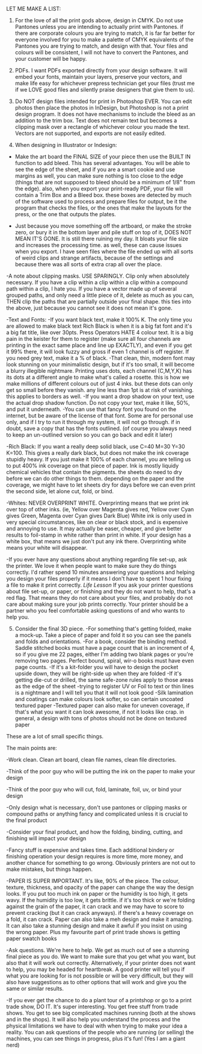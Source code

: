 LET ME MAKE A LIST:

1) For the love of all the print gods above, design in CMYK. Do not use Pantones unless you are intending to actually print with Pantones. if there are corporate colours you are trying to match, it is far far better for everyone involved for you to make a palette of CMYK equivalents of the Pantones you are trying to match, and design with that. Your files and colours will be consistent, I will not have to convert the Pantones, and your customer will be happy.

2) PDFs. I want PDFs exported directly from your design software. It will embed your fonts, maintain your layers, preserve your vectors, and make life easy for whichever prepress technician get your files (trust me if we LOVE good files and silently praise designers that give them to us).

3) Do NOT design files intended for print in Photoshop EVER. You can edit photos then place the photos in InDesign, but Photoshop is not a print design program. It does not have mechanisms to include the bleed as an addition to the trim box. Text does not remain text but becomes a clipping mask over a rectangle of whichever colour you made the text. Vectors are not supported, and exports are not easily edited.

4) When designing in Illustrator or Indesign:
   
  - Make the art board the FINAL SIZE of your piece then use the BUILT IN function to add bleed. This has several advantages. You will be able to see the edge of the sheet, and if you are a smart cookie and use margins as well, you can make sure nothing is too close to the edge (things that are not supposed to bleed should be a minimum of 1/8" from the edge). also, when you export your print-ready PDF, your file will contain a Trim Box and a Bleed box. these boxes are detected by much of the software used to process and prepare files for output, be it the program that checks the files, or the ones that make the layouts for the press, or the one that outputs the plates.
  
  - Just because you move something off the artboard, or make the stroke zero, or bury it in the bottom layer and pile stuff on top of it, DOES NOT MEAN IT'S GONE. It is still there ruining my day. It bloats your file size and increases the processing time. as well, these can cause issues when you export. I have seen files where the file ended up with all sorts of weird clips and strange artifacts, because of the settings and because there was all sorts of extra crap all over the place.
  
  -A note about clipping masks. USE SPARINGLY. Clip only when absolutely necessary. If you have a clip within a clip within a clip within a compound path within a clip, I hate you. If you have a vector made up of several grouped paths, and only need a little piece of it, delete as much as you can, THEN clip the paths that are partially outside your final shape. this ties into the above, just because you cannot see it does not mean it's gone.
  
  -Text and Fonts: 
    -If you want black text, make it 100% K. The only time you are allowed to make black text Rich Black is when it is a big fat font and it's a big fat title, like over 30pts. Press Operators HATE 4 colour text. It is a big pain in the keister for them to register (make sure all four channels are printing in the exact same place and line up EXACTLY), and even if you get it 99% there, it will look fuzzy and gross if even 1 channel is off register. If you need grey text, make it a % of black.
    -That clean, thin, modern font may look stunning on your minimalistic design, but if it's too small, it will become a blurry illegible nightmare. Printing uses dots, each channel (C,M,Y,K) has its dots at a different angle to make what's called a rosette. this is how we make millions of different colours out of just 4 inks. but these dots can only get so small before they vanish. any line less than 1pt is at risk of vanishing. this applies to borders as well.
    -If you want a drop shadow on your text, use the actual drop shadow function. Do not copy your text, make it like, 50%, and put it underneath.
    -You can use that fancy font you found on the internet, but be aware of the license of that font. Some are for personal use only, and if I try to run it through my system, it will not go through. if in doubt, save a copy that has the fonts outlined. (of course you always need to keep an un-outlined version so you can go back and edit it later)

 -Rich Black: If you want a really deep solid black, use C=40 M=30 Y=30 K=100. This gives a really dark black, but does not make the ink coverage stupidly heavy. If you just make it 100% of each channel, you are telling us to put 400% ink coverage on that piece of paper. Ink is mostly liquidy chemical vehicles that contain the pigments. the sheets do need to dry before we can do other things to them. depending on the paper and the coverage, we might have to let sheets dry for days before we can even print the second side, let alone cut, fold, or bind.

 -Whites: NEVER OVERPRINT WHITE. Overprinting means that we print ink over top of other inks. (ie, Yellow over Magenta gives red, Yellow over Cyan gives Green, Magenta over Cyan gives Dark Blue) White ink is only used in very special circumstances, like on clear or black stock, and is expensive and annoying to use. It may actually be easer, cheaper, and give better results to foil-stamp in white rather than print in white. If your design has a white box, that means we just don't put any ink there. Overprinting white means your white will disappear. 

 -If  you ever have any questions about anything regarding file set-up, ask the printer. We love it when people want to make sure they do things correctly. I'd rather spend 10 minutes answering your questions and helping you design your files properly if it means I don't have to spent 1 hour fixing a file to make it print correctly. *Life Lesson* If you ask your printer questions about file set-up, or paper, or finishing and they do not want to help, that's a red flag. That means they do not care about your files, and probably do not care about making sure your job prints correctly. Your printer should be a partner who you feel comfortable asking questions of and who wants to help you. 

5) Consider the final 3D piece. 
-For something that's getting folded, make a mock-up. Take a piece of paper and fold it so you can see the panels and folds and orientations. 
-For a book, consider the binding method. Saddle stitched books must have a page count that is an increment of 4, so if you give me 22 pages, either I'm adding two blank pages or you're removing two pages. Perfect bound, spiral, wir-o books must have even page counts. 
-If it's a kit-folder you will have to design the pocket upside down, they will be right-side up when they are folded
-If it's getting die-cut or drilled, the same safe-zone rules apply to those areas as the edge of the sheet
-trying to register UV or Foil to text or thin lines is a nightmare and I will tell you that it will not look good
-Silk lamination and coatings can make colours look softer, so can certain uncoated textured paper
-Textured paper can also make for uneven coverage, if that's what you want it can look awesome, if not it looks like crap. in general, a design with tons of photos should not be done on textured paper

These are a lot of small specific things. 

The main points are:

-Work clean. Clean art board, clean file names, clean file directories.

-Think of the poor guy who will be putting the ink on the paper to make your design

-Think of the poor guy who will cut, fold, laminate, foil, uv, or bind your design

-Only design what is necessary, don't use pantones or clipping masks or compound paths or anything fancy and complicated unless it is crucial to the final product

-Consider your final product, and how the folding, binding, cutting, and finishing will impact your design

-Fancy stuff is expensive and takes time. Each additional bindery or finishing operation your design requires is more time, more money, and another chance for something to go wrong. Obviously printers are not out to make mistakes, but things happen.

-PAPER IS SUPER IMPORTANT. It's like, 90% of the piece. The colour, texture, thickness, and opacity of the paper can change the way the design looks. If you put too much ink on paper or the humidity is too high, it gets wavy. If the humidity is too low, it gets brittle. if it's too thick or we're folding against the grain of the paper, it can crack and we may have to score to prevent cracking (but it can crack anyways). if there's a heavy coverage on a fold, it can crack. Paper can also take a meh design and make it amazing. It can also take a stunning design and make it awful if you insist on using the wrong paper. Plus my favourite part of print trade shows is getting paper swatch books

-Ask questions. We're here to help. We get as much out of see a stunning final piece as you do. We want to make sure that you get what you want, but also that it will work out correctly. Alternatively, if your printer does not want to help, you may be headed for heartbreak. A good printer will tell you if what you are looking for is not possible or will be very difficult, but they will also have suggestions as to other options that will work and give you the same or similar results.

-If you ever get the chance to do a plant tour of a printshop or go to a print trade show, DO IT. It's super interesting. You get free stuff from trade shows. You get to see big complicated machines running (both at the shows and in the shops). It will also help you understand the process and the physical limitations we have to deal with when trying to make your idea a reality. You can ask questions of the people who are running (or selling) the machines, you can see things in progress, plus it's fun! (Yes I am a giant nerd)